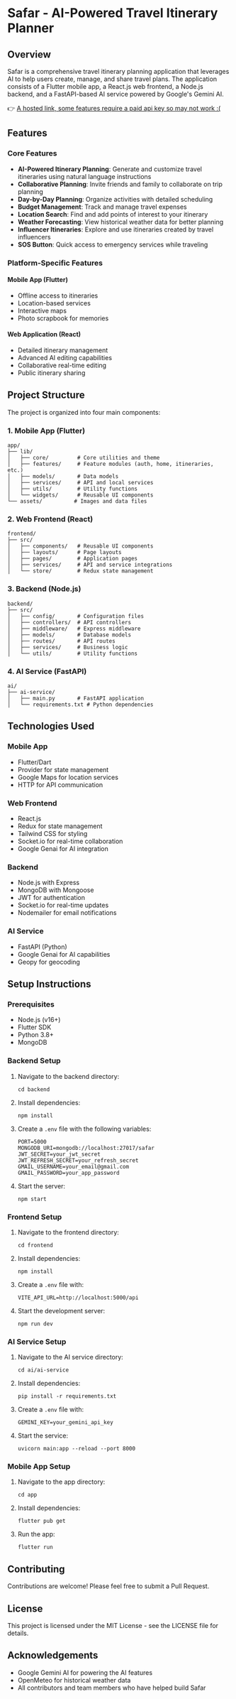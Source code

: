 # Safar - AI-Powered Travel Itinerary Planner

## Overview

Safar is a comprehensive travel itinerary planning application that leverages AI to help users create, manage, and share travel plans. The application consists of a Flutter mobile app, a React.js web frontend, a Node.js backend, and a FastAPI-based AI service powered by Google's Gemini AI.

👉 [A hosted link, some features require a paid api key so may not work :(](https://safar-swart.vercel.app)

## Features

### Core Features

- **AI-Powered Itinerary Planning**: Generate and customize travel itineraries using natural language instructions
- **Collaborative Planning**: Invite friends and family to collaborate on trip planning
- **Day-by-Day Planning**: Organize activities with detailed scheduling
- **Budget Management**: Track and manage travel expenses
- **Location Search**: Find and add points of interest to your itinerary
- **Weather Forecasting**: View historical weather data for better planning
- **Influencer Itineraries**: Explore and use itineraries created by travel influencers
- **SOS Button**: Quick access to emergency services while traveling

### Platform-Specific Features

#### Mobile App (Flutter)
- Offline access to itineraries
- Location-based services
- Interactive maps
- Photo scrapbook for memories

#### Web Application (React)
- Detailed itinerary management
- Advanced AI editing capabilities
- Collaborative real-time editing
- Public itinerary sharing

## Project Structure

The project is organized into four main components:

### 1. Mobile App (Flutter)
```
app/
├── lib/
│   ├── core/         # Core utilities and theme
│   ├── features/     # Feature modules (auth, home, itineraries, etc.)
│   ├── models/       # Data models
│   ├── services/     # API and local services
│   ├── utils/        # Utility functions
│   └── widgets/      # Reusable UI components
└── assets/          # Images and data files
```

### 2. Web Frontend (React)
```
frontend/
├── src/
│   ├── components/   # Reusable UI components
│   ├── layouts/      # Page layouts
│   ├── pages/        # Application pages
│   ├── services/     # API and service integrations
│   └── store/        # Redux state management
```

### 3. Backend (Node.js)
```
backend/
├── src/
│   ├── config/       # Configuration files
│   ├── controllers/  # API controllers
│   ├── middleware/   # Express middleware
│   ├── models/       # Database models
│   ├── routes/       # API routes
│   ├── services/     # Business logic
│   └── utils/        # Utility functions
```

### 4. AI Service (FastAPI)
```
ai/
├── ai-service/
│   ├── main.py       # FastAPI application
│   └── requirements.txt # Python dependencies
```

## Technologies Used

### Mobile App
- Flutter/Dart
- Provider for state management
- Google Maps for location services
- HTTP for API communication

### Web Frontend
- React.js
- Redux for state management
- Tailwind CSS for styling
- Socket.io for real-time collaboration
- Google Genai for AI integration

### Backend
- Node.js with Express
- MongoDB with Mongoose
- JWT for authentication
- Socket.io for real-time updates
- Nodemailer for email notifications

### AI Service
- FastAPI (Python)
- Google Genai for AI capabilities
- Geopy for geocoding

## Setup Instructions

### Prerequisites
- Node.js (v16+)
- Flutter SDK
- Python 3.8+
- MongoDB

### Backend Setup
1. Navigate to the backend directory:
   ```
   cd backend
   ```
2. Install dependencies:
   ```
   npm install
   ```
3. Create a `.env` file with the following variables:
   ```
   PORT=5000
   MONGODB_URI=mongodb://localhost:27017/safar
   JWT_SECRET=your_jwt_secret
   JWT_REFRESH_SECRET=your_refresh_secret
   GMAIL_USERNAME=your_email@gmail.com
   GMAIL_PASSWORD=your_app_password
   ```
4. Start the server:
   ```
   npm start
   ```

### Frontend Setup
1. Navigate to the frontend directory:
   ```
   cd frontend
   ```
2. Install dependencies:
   ```
   npm install
   ```
3. Create a `.env` file with:
   ```
   VITE_API_URL=http://localhost:5000/api
   ```
4. Start the development server:
   ```
   npm run dev
   ```

### AI Service Setup
1. Navigate to the AI service directory:
   ```
   cd ai/ai-service
   ```
2. Install dependencies:
   ```
   pip install -r requirements.txt
   ```
3. Create a `.env` file with:
   ```
   GEMINI_KEY=your_gemini_api_key
   ```
4. Start the service:
   ```
   uvicorn main:app --reload --port 8000
   ```

### Mobile App Setup
1. Navigate to the app directory:
   ```
   cd app
   ```
2. Install dependencies:
   ```
   flutter pub get
   ```
3. Run the app:
   ```
   flutter run
   ```

## Contributing

Contributions are welcome! Please feel free to submit a Pull Request.

## License

This project is licensed under the MIT License - see the LICENSE file for details.

## Acknowledgements

- Google Gemini AI for powering the AI features
- OpenMeteo for historical weather data
- All contributors and team members who have helped build Safar
